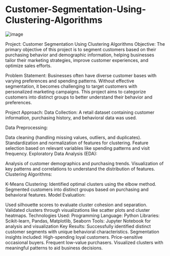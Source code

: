 # Customer-Segmentation-Using-Clustering-Algorithms
![image](https://github.com/user-attachments/assets/dbcec0e5-9dad-435c-b234-a15df1216baa)


Project: Customer Segmentation Using Clustering Algorithms
Objective:
The primary objective of this project is to segment customers based on their purchasing behavior and demographic information, helping businesses tailor their marketing strategies, improve customer experiences, and optimize sales efforts.

Problem Statement:
Businesses often have diverse customer bases with varying preferences and spending patterns. Without effective segmentation, it becomes challenging to target customers with personalized marketing campaigns. This project aims to categorize customers into distinct groups to better understand their behavior and preferences.

Project Approach:
Data Collection:
A retail dataset containing customer information, purchasing history, and behavioral data was used.

Data Preprocessing:

Data cleaning (handling missing values, outliers, and duplicates).
Standardization and normalization of features for clustering.
Feature selection based on relevant variables like spending patterns and visit frequency.
Exploratory Data Analysis (EDA):

Analysis of customer demographics and purchasing trends.
Visualization of key patterns and correlations to understand the distribution of features.
Clustering Algorithms:

K-Means Clustering: Identified optimal clusters using the elbow method.
Segmented customers into distinct groups based on purchasing and behavioral features.
Model Evaluation:

Used silhouette scores to evaluate cluster cohesion and separation.
Validated clusters through visualizations like scatter plots and cluster heatmaps.
Technologies Used:
Programming Language: Python
Libraries: Scikit-learn, Pandas, Matplotlib, Seaborn
Tools: Jupyter Notebook for analysis and visualization
Key Results:
Successfully identified distinct customer segments with unique behavioral characteristics.
Segmentation insights included:
High-spending loyal customers.
Price-sensitive occasional buyers.
Frequent low-value purchasers.
Visualized clusters with meaningful patterns to aid business decisions.
